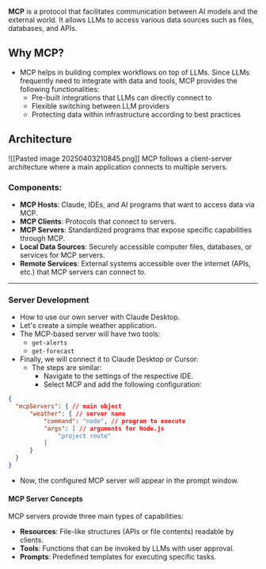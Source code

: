 **MCP** is a protocol that facilitates communication between AI models and the external world. It allows LLMs to access various data sources such as files, databases, and APIs.

## Why MCP?
* MCP helps in building complex workflows on top of LLMs. Since LLMs frequently need to integrate with data and tools, MCP provides the following functionalities:
  * Pre-built integrations that LLMs can directly connect to
  * Flexible switching between LLM providers
  * Protecting data within infrastructure according to best practices

## Architecture
![[Pasted image 20250403210845.png]]
MCP follows a client-server architecture where a main application connects to multiple servers.

### Components:
* **MCP Hosts**: Claude, IDEs, and AI programs that want to access data via MCP.
* **MCP Clients**: Protocols that connect to servers.
* **MCP Servers**: Standardized programs that expose specific capabilities through MCP.
* **Local Data Sources**: Securely accessible computer files, databases, or services for MCP servers.
* **Remote Services**: External systems accessible over the internet (APIs, etc.) that MCP servers can connect to.

---

### Server Development
* How to use our own server with Claude Desktop.
* Let's create a simple weather application.
* The MCP-based server will have two tools:
  * `get-alerts`
  * `get-forecast`
* Finally, we will connect it to Claude Desktop or Cursor:
  * The steps are similar:
    * Navigate to the settings of the respective IDE.
    * Select MCP and add the following configuration:

```json
{
  "mcpServers": { // main object
      "weather": { // server name
          "command": "node", // program to execute
          "args": [ // arguments for Node.js
              "project route"
          ]
      }
  }
}
```
* Now, the configured MCP server will appear in the prompt window.

#### MCP Server Concepts
MCP servers provide three main types of capabilities:
* **Resources**: File-like structures (APIs or file contents) readable by clients.
* **Tools**: Functions that can be invoked by LLMs with user approval.
* **Prompts**: Predefined templates for executing specific tasks.


